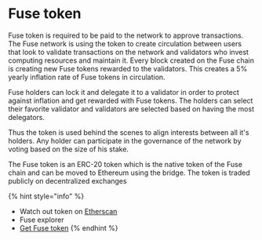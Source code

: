 # Fuse token

Fuse token is required to be paid to the network to approve transactions. The Fuse network is using the token to create circulation between users that look to validate transactions on the network and validators who invest computing resources and maintain it. Every block created on the Fuse chain is creating new Fuse tokens rewarded to the validators. This creates a 5% yearly inflation rate of Fuse tokens in circulation. 

Fuse holders can lock it and delegate it to a validator in order to protect against inflation and get rewarded with Fuse tokens. The holders can select their favorite validator and validators are selected based on having the most delegators. 

Thus the token is used behind the scenes to align interests between all it's holders. Any holder can participate in the governance of the network by voting based on the size of his stake.

The Fuse token is an ERC-20 token which is the native token of the Fuse chain and can be moved to Ethereum using the bridge. The token is traded publicly on decentralized exchanges

{% hint style="info" %}
* Watch out token on [Etherscan](https://etherscan.io/token/0x970b9bb2c0444f5e81e9d0efb84c8ccdcdcaf84d)
* Fuse explorer
* [Get Fuse token](https://uniswap.exchange/swap/0x970B9bB2C0444F5E81e9d0eFb84C8ccdcdcAf84d)
{% endhint %}

